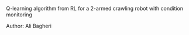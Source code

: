 Q-learning algorithm from RL for a 2-armed crawling robot with condition monitoring

Author: Ali Bagheri
